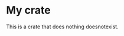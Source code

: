 <!-- cargo-rdme start -->

# My crate

This is a crate that does nothing doesnotexist.

<!-- cargo-rdme end -->
